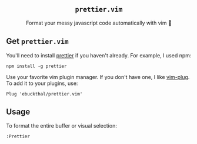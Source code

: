 <p align="center">
  <div align="center"><h2><code>prettier.vim</code></h2></div>
  <p align="center">Format your messy javascript code automatically with vim 💯</p>
</p>

## Get `prettier.vim`
You'll need to install [prettier](https://www.github.com/prettier/pretter) if you haven't already. For example, I used npm:
```
npm install -g prettier
```

Use your favorite vim plugin manager. If you don't have one, I like [vim-plug](https://www.githb.com/junegunn/vim-plug).
To add it to your plugins, use:
```
Plug 'ebuckthal/prettier.vim'
```

## Usage
To format the entire buffer or visual selection:
```
:Prettier
```

